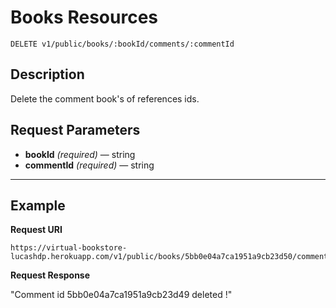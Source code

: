 # Books Resources

    DELETE v1/public/books/:bookId/comments/:commentId

## Description
Delete the comment book's of references ids.

## Request Parameters

- **bookId** _(required)_ — string
- **commentId** _(required)_ — string

***

## Example
**Request URI**

    https://virtual-bookstore-lucashdp.herokuapp.com/v1/public/books/5bb0e04a7ca1951a9cb23d50/comments/5bb0e04a7ca1951a9cb23d49

**Request Response**

"Comment id 5bb0e04a7ca1951a9cb23d49 deleted !"